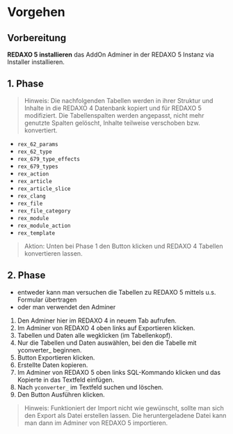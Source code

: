 # Vorgehen

## Vorbereitung

**REDAXO 5 installieren**
das AddOn Adminer in der REDAXO 5 Instanz via Installer installieren.

## 1. Phase

> Hinweis: Die nachfolgenden Tabellen werden in ihrer Struktur und Inhalte in die REDAXO 4 Datenbank kopiert und für REDAXO 5 modifiziert. Die Tabellenspalten werden angepasst, nicht mehr genutzte Spalten gelöscht, Inhalte teilweise verschoben bzw. konvertiert.

* `rex_62_params`
* `rex_62_type`
* `rex_679_type_effects`
* `rex_679_types`
* `rex_action`
* `rex_article`
* `rex_article_slice`
* `rex_clang`
* `rex_file`
* `rex_file_category`
* `rex_module`
* `rex_module_action`
* `rex_template`

> Aktion: Unten bei Phase 1 den Button klicken und REDAXO 4 Tabellen konvertieren lassen.

## 2. Phase

* entweder kann man versuchen die Tabellen zu REDAXO 5 mittels u.s. Formular übertragen
* oder man verwendet den Adminer

1. Den Adminer hier im REDAXO 4 in neuem Tab aufrufen.
2. Im Adminer von REDAXO 4 oben links auf Exportieren klicken.
3. Tabellen und Daten alle wegklicken (im Tabellenkopf).
4. Nur die Tabellen und Daten auswählen, bei den die Tabelle mit yconverter_ beginnen.
5. Button Exportieren klicken.
6. Erstellte Daten kopieren.
7. Im Adminer von REDAXO 5 oben links SQL-Kommando klicken und das Kopierte in das Textfeld einfügen.
8. Nach `yconverter_` im Textfeld suchen und löschen.
9. Den Button Ausführen klicken.

> Hinweis: Funktioniert der Import nicht wie gewünscht, sollte man sich den Export als Datei erstellen lassen. Die heruntergeladene Datei kann man dann im Adminer von REDAXO 5 importieren.

